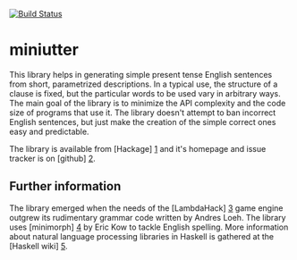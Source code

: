[![Build Status](https://secure.travis-ci.org/Mikolaj/miniutter.png)](http://travis-ci.org/Mikolaj/miniutter)

miniutter
=========

This library helps in generating simple present tense
English sentences from short, parametrized descriptions.
In a typical use, the structure of a clause is fixed,
but the particular words to be used vary in arbitrary ways.
The main goal of the library is to minimize the API
complexity and the code size of programs that use it.
The library doesn't attempt to ban incorrect English sentences,
but just make the creation of the simple correct ones easy
and predictable.

The library is available from [Hackage] [1] and it's homepage
and issue tracker is on [github] [2].

Further information
-------------------

The library emerged when the needs of the [LambdaHack] [3] game engine
outgrew its rudimentary grammar code written by Andres Loeh.
The library uses [minimorph] [4] by Eric Kow to tackle English spelling.
More information about natural language processing libraries in Haskell
is gathered at the [Haskell wiki] [5].

[1]: http://hackage.haskell.org/package/miniutter
[2]: https://github.com/Mikolaj/miniutter
[3]: http://hackage.haskell.org/package/LambdaHack
[4]: http://hackage.haskell.org/package/minimorph
[5]: http://www.haskell.org/haskellwiki/Applications_and_libraries/Linguistics
